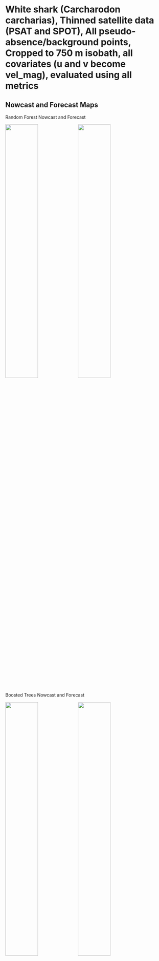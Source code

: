 White shark (Carcharodon carcharias), Thinned satellite data (PSAT and
SPOT), All pseudo-absence/background points, Cropped to 750 m isobath,
all covariates (u and v become vel_mag), evaluated using all metrics
================

## Nowcast and Forecast Maps

Random Forest Nowcast and Forecast

<img src="../tidy_reports/versions/c11/100300/c11.100300.01_12_rf_compiled_casts.png" width="45%" /><img src="../tidy_reports/versions/c11/100304/c11.100304.01_12_rf_compiled_casts.png" width="45%" />

Boosted Trees Nowcast and Forecast

<img src="../tidy_reports/versions/c11/100300/c11.100300.01_12_bt_compiled_casts.png" width="45%" /><img src="../tidy_reports/versions/c11/100304/c11.100304.01_12_bt_compiled_casts.png" width="45%" />

Maxnet Trees Nowcast and Forecast

<img src="../tidy_reports/versions/c11/100300/c11.100300.01_12_maxent_compiled_casts.png" width="45%" /><img src="../tidy_reports/versions/c11/100304/c11.100304.01_12_maxent_compiled_casts.png" width="45%" />

GAM Nowcast and Forecast

<img src="../tidy_reports/versions/c11/100300/c11.100300.01_12_gam_compiled_casts.png" width="45%" /><img src="../tidy_reports/versions/c11/100304/c11.100304.01_12_gam_compiled_casts.png" width="45%" />

GLM Nowcast and Forecast

<img src="../tidy_reports/versions/c11/100300/c11.100300.01_12_glm_compiled_casts.png" width="45%" /><img src="../tidy_reports/versions/c11/100304/c11.100304.01_12_glm_compiled_casts.png" width="45%" />

## Metrics

| model_type |  accuracy |   roc_auc | boyce_cont | brier_class |   tss_max |
|:-----------|----------:|----------:|-----------:|------------:|----------:|
| rf         | 0.9492988 | 0.9898947 |  0.8809066 |   0.0434714 | 0.9582045 |
| bt         | 0.7745415 | 0.7992323 |  0.9247897 |   0.1552787 | 0.4556101 |
| maxnet     | 0.6245955 | 0.7537525 |  0.9872913 |   0.2134857 | 0.3882610 |
| gam        | 0.7335491 | 0.7615714 |  0.9586848 |   0.1636149 | 0.4346412 |
| glm        | 0.7087379 | 0.6953122 |  0.6308764 |   0.1801140 | 0.3775278 |

Metrics by model type

## Variable Importance

![](/mnt/ecocast/projects/koliveira/subprojects/carcharodon/workflows/tidy_md/versions/m11/10030/m11.10030_tidy_compiled_files/figure-gfm/variable%20importance-1.png)<!-- -->
